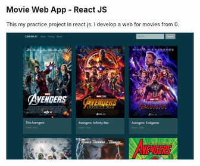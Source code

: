 ## Movie Web App - React JS

This my practice project in react js. I develop a web for movies from 0.

![Screenshot](media/home-app.png)
